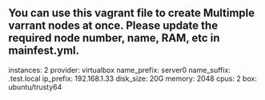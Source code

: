You can use this vagrant file to create Multimple varrant nodes at once.
Please update the required node number, name, RAM, etc in mainfest.yml.
---
  instances: 2
  provider: virtualbox
  name_prefix: server0
  name_suffix: .test.local
  ip_prefix: 192.168.1.33
  disk_size: 20G
  memory: 2048
  cpus: 2
  box: ubuntu/trusty64
